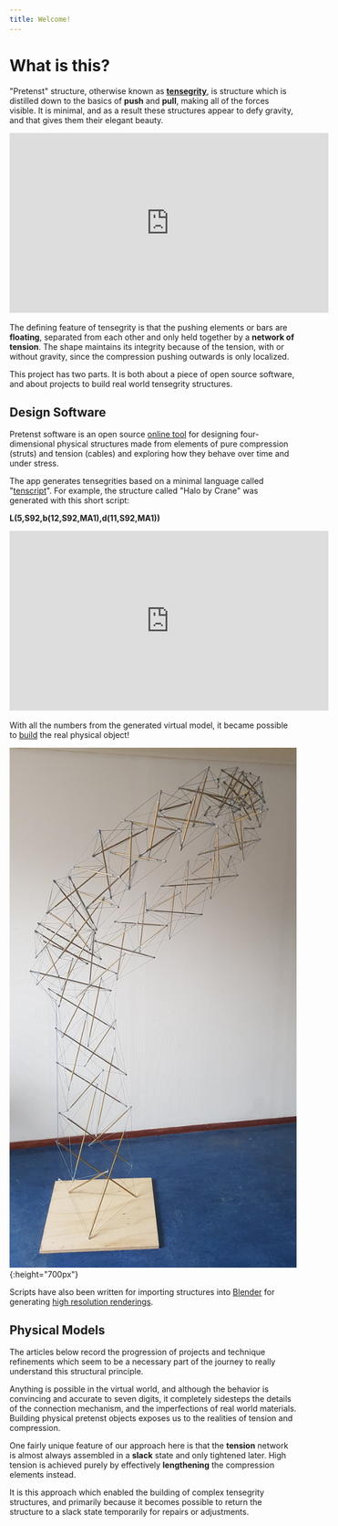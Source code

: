 ```yaml
---
title: Welcome!
---
```


# What is this?

"Pretenst" structure, otherwise known as [**tensegrity**](http://kennethsnelson.net/), is structure which is distilled down to the basics of **push** and **pull**, making all of the forces visible. It is minimal, and as a result these structures appear to defy gravity, and that gives them their elegant beauty.

<iframe width="560" height="315" src="https://www.youtube.com/embed/27DpAGpfjKk" frameborder="0" allow="accelerometer; autoplay; clipboard-write; encrypted-media; gyroscope; picture-in-picture" allowfullscreen></iframe>

The defining feature of tensegrity is that the pushing elements or bars are **floating**, separated from each other and only held together by a **network of tension**. The shape maintains its integrity because of the tension, with or without gravity, since the compression pushing outwards is only localized.

This project has two parts. It is both about a piece of open source software, and about projects to build real world tensegrity structures.

## Design Software

Pretenst software is an open source [online tool](/app) for designing four-dimensional physical structures made from elements of pure compression (struts) and tension (cables) and exploring how they behave over time and under stress.

The app generates tensegrities based on a minimal language called "[tenscript](tenscript.md)". For example, the structure called "Halo by Crane" was generated with this short script: 

**L(5,S92,b(12,S92,MA1),d(11,S92,MA1))**

<iframe width="560" height="315" src="https://www.youtube.com/embed/hzGxoJWpRZs" frameborder="0" allow="accelerometer; autoplay; clipboard-write; encrypted-media; gyroscope; picture-in-picture" allowfullscreen></iframe>

With all the numbers from the generated virtual model, it became possible to [build](/construction/2020/10/26/halo-1) the real physical object!

![halo by crane](images/2020-11/standing-tall.jpg){:height="700px"}

Scripts have also been written for importing structures into [Blender](https://www.blender.org/) for generating [high resolution renderings](gallery.md).

## Physical Models

The articles below record the progression of projects and technique refinements which seem to be a necessary part of the journey to really understand this structural principle. 

Anything is possible in the virtual world, and although the behavior is convincing and accurate to seven digits, it completely sidesteps the details of the connection mechanism, and the imperfections of real world materials. Building physical pretenst objects exposes us to the realities of tension and compression.

One fairly unique feature of our approach here is that the **tension** network is almost always assembled in a **slack** state and only tightened later. High tension is achieved purely by effectively **lengthening** the compression elements instead.

It is this approach which enabled the building of complex tensegrity structures, and primarily because it becomes possible to return the structure to a slack state temporarily for repairs or adjustments.
